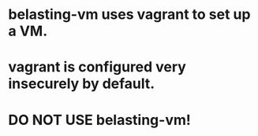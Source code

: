 # belasting-vm uses vagrant to set up a VM.
# vagrant is configured very insecurely by default.
# DO NOT USE belasting-vm!
